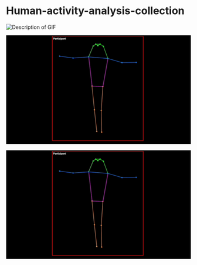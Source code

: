 # Human-activity-analysis-collection

![Description of GIF](url-to-gif)

![Demo of the feature](https://github.com/Holliemin9090/Human-activity-analysis-collection/blob/main/skeleton_extraction_tracking.gif)

![Demo of the feature](https://raw.githubusercontent.com/Holliemin9090/Human-activity-analysis-collection/main/skeleton_extraction_tracking.gif)
